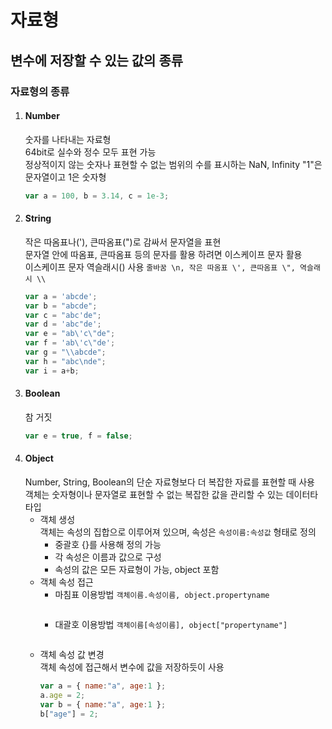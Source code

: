 자료형
======
변수에 저장할 수 있는 값의 종류
------------------------------
### 자료형의 종류
1. #### Number
    숫자를 나타내는 자료형    
    64bit로 실수와 정수 모두 표현 가능  
    정상적이지 않는 숫자나 표현할 수 없는 범위의 수를 표시하는 NaN, Infinity 
    "1"은 문자열이고 1은 숫자형
    ```js
    var a = 100, b = 3.14, c = 1e-3;
    ```
2. #### String
    작은 따옴표나('), 큰따옴표(")로 감싸서 문자열을 표현    
    문자열 안에 따옴표, 큰따옴표 등의 문자를 활용 하려면 이스케이프 문자 활용  
    이스케이프 문자 역슬래시(\) 사용 `줄바꿈 \n, 작은 따옴표 \', 큰따옴표 \", 역슬래시 \\`
    ```js
    var a = 'abcde';
    var b = "abcde";
    var c = "abc'de";
    var d = 'abc"de';
    var e = "ab\'c\"de";
    var f = 'ab\'c\"de';
    var g = "\\abcde";
    var h = "abc\nde";
    var i = a+b;
    ```
3. #### Boolean
    참 거짓
    ```js
    var e = true, f = false;
    ```
4. #### Object
    Number, String, Boolean의 단순 자료형보다 더 복잡한 자료를 표현할 때 사용    
    객체는 숫자형이나 문자열로 표현할 수 없는 복잡한 값을 관리할 수 있는 데이터타 타입
    + 객체 생성  
        객체는 속성의 집합으로 이루어져 있으며, 속성은 `속성이름:속성값` 형태로 정의  
        - 중괄호 {}를 사용해 정의 가능
        - 각 속성은 이름과 값으로 구성
        - 속성의 값은 모든 자료형이 가능, object 포함
    + 객체 속성 접근
        - 마침표 이용방법 `객체이름.속성이름, object.propertyname`
        ```js

        ```
        - 대괄호 이용방법 `객체이름[속성이름], object["propertyname"]`
        ```js

        ```
    + 객체 속성 값 변경    
        객체 속성에 접근해서 변수에 값을 저장하듯이 사용
        ```js
        var a = { name:"a", age:1 };
        a.age = 2;
        var b = { name:"a", age:1 };
        b["age"] = 2;
        ```